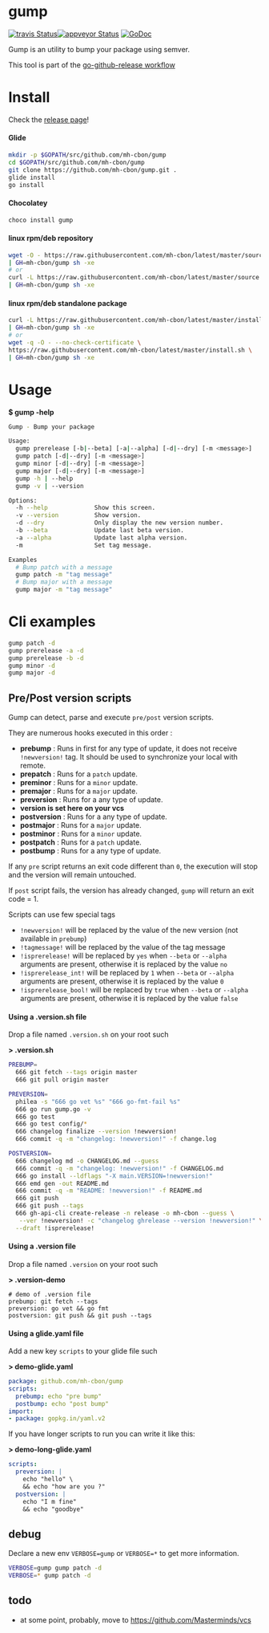 # gump

[![travis Status](https://travis-ci.org/mh-cbon/gump.svg?branch=master)](https://travis-ci.org/mh-cbon/gump)[![appveyor Status](https://ci.appveyor.com/api/projects/status/github/mh-cbon/gump?branch=master&svg=true)](https://ci.appveyor.com/project/mh-cbon/gump)
[![GoDoc](https://godoc.org/github.com/mh-cbon/gump?status.svg)](http://godoc.org/github.com/mh-cbon/gump)


Gump is an utility to bump your package using semver.


This tool is part of the [go-github-release workflow](https://github.com/mh-cbon/go-github-release)

# Install

Check the [release page](https://github.com/mh-cbon/gump/releases)!

#### Glide

```sh
mkdir -p $GOPATH/src/github.com/mh-cbon/gump
cd $GOPATH/src/github.com/mh-cbon/gump
git clone https://github.com/mh-cbon/gump.git .
glide install
go install
```


#### Chocolatey
```sh
choco install gump
```

#### linux rpm/deb repository
```sh
wget -O - https://raw.githubusercontent.com/mh-cbon/latest/master/source.sh \
| GH=mh-cbon/gump sh -xe
# or
curl -L https://raw.githubusercontent.com/mh-cbon/latest/master/source.sh \
| GH=mh-cbon/gump sh -xe
```

#### linux rpm/deb standalone package
```sh
curl -L https://raw.githubusercontent.com/mh-cbon/latest/master/install.sh \
| GH=mh-cbon/gump sh -xe
# or
wget -q -O - --no-check-certificate \
https://raw.githubusercontent.com/mh-cbon/latest/master/install.sh \
| GH=mh-cbon/gump sh -xe
```

# Usage

__$ gump -help__
```sh
Gump - Bump your package

Usage:
  gump prerelease [-b|--beta] [-a|--alpha] [-d|--dry] [-m <message>]
  gump patch [-d|--dry] [-m <message>]
  gump minor [-d|--dry] [-m <message>]
  gump major [-d|--dry] [-m <message>]
  gump -h | --help
  gump -v | --version

Options:
  -h --help             Show this screen.
  -v --version          Show version.
  -d --dry              Only display the new version number.
  -b --beta             Update last beta version.
  -a --alpha            Update last alpha version.
  -m                    Set tag message.

Examples
  # Bump patch with a message
  gump patch -m "tag message"
  # Bump major with a message
  gump major -m "tag message"
```

# Cli examples

```sh
gump patch -d
gump prerelease -a -d
gump prerelease -b -d
gump minor -d
gump major -d
```

## Pre/Post version scripts

Gump can detect, parse and execute `pre/post` version scripts.

They are numerous hooks executed in this order :

- __prebump__ : Runs in first for any type of update, it does not receive `!newversion!` tag.
It should be used to synchronize your local with remote.
- __prepatch__ : Runs for a `patch` update.
- __preminor__ : Runs for a `minor` update.
- __premajor__ : Runs for a `major` update.
- __preversion__ : Runs for a any type of update.
- __version is set here on your vcs__
- __postversion__ : Runs for a any type of update.
- __postmajor__ : Runs for a `major` update.
- __postminor__ : Runs for a `minor` update.
- __postpatch__ : Runs for a `patch` update.
- __postbump__ : Runs for a any type of update.

If any `pre` script returns an exit code different than `0`,
 the execution will stop and the version will remain untouched.

If `post` script fails, the version has already changed,
`gump` will return an exit code = 1.

Scripts can use few special tags
- `!newversion!` will be replaced by the value of the new version (not available in `prebump`)
- `!tagmessage!` will be replaced by the value of the tag message
- `!isprerelease!` will be replaced by `yes` when `--beta` or `--alpha`
arguments are present, otherwise it is replaced by the value `no`
- `!isprerelease_int!` will be replaced by `1` when `--beta` or `--alpha`
arguments are present, otherwise it is replaced by the value `0`
- `!isprerelease_bool!` will be replaced by `true` when `--beta` or `--alpha`
arguments are present, otherwise it is replaced by the value `false`

#### Using a .version.sh file

Drop a file named `.version.sh` on your root such


__> .version.sh__
```sh
PREBUMP=
  666 git fetch --tags origin master
  666 git pull origin master

PREVERSION=
  philea -s "666 go vet %s" "666 go-fmt-fail %s"
  666 go run gump.go -v
  666 go test
  666 go test config/*
  666 changelog finalize --version !newversion!
  666 commit -q -m "changelog: !newversion!" -f change.log

POSTVERSION=
  666 changelog md -o CHANGELOG.md --guess
  666 commit -q -m "changelog: !newversion!" -f CHANGELOG.md
  666 go install --ldflags "-X main.VERSION=!newversion!"
  666 emd gen -out README.md
  666 commit -q -m "README: !newversion!" -f README.md
  666 git push
  666 git push --tags
  666 gh-api-cli create-release -n release -o mh-cbon --guess \
   --ver !newversion! -c "changelog ghrelease --version !newversion!" \
  --draft !isprerelease!
```

#### Using a .version file

Drop a file named `.version` on your root such


__> .version-demo__
```version-demo
# demo of .version file
prebump: git fetch --tags
preversion: go vet && go fmt
postversion: git push && git push --tags
```

#### Using a glide.yaml file

Add a new key `scripts` to your glide file such


__> demo-glide.yaml__
```yaml
package: github.com/mh-cbon/gump
scripts:
  prebump: echo "pre bump"
  postbump: echo "post bump"
import:
- package: gopkg.in/yaml.v2
```

If you have longer scripts to run you can write it like this:


__> demo-long-glide.yaml__
```yaml
scripts:
  preversion: |
    echo "hello" \
    && echo "how are you ?"
  postversion: |
    echo "I m fine"
    && echo "goodbye"
```

## debug

Declare a new env `VERBOSE=gump` or `VERBOSE=*` to get more information.

```sh
VERBOSE=gump gump patch -d
VERBOSE=* gump patch -d
```

## todo

- at some point, probably, move to https://github.com/Masterminds/vcs
